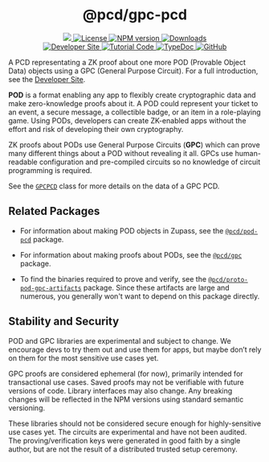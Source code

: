 <p align="center">
    <h1 align="center">
        @pcd/gpc-pcd
    </h1>
</p>

<p align="center">
    <a href="https://github.com/proofcarryingdata">
        <img src="https://img.shields.io/badge/project-PCD-blue.svg?style=flat-square">
    </a>
    <a href="https://github.com/proofcarryingdata/zupass/blob/main/packages/pcd/gpc-pcd/LICENSE">
        <img alt="License" src="https://img.shields.io/badge/license-GPL--3.0-green.svg?style=flat-square">
    </a>
    <a href="https://www.npmjs.com/package/@pcd/gpc-pcd">
        <img alt="NPM version" src="https://img.shields.io/npm/v/@pcd/gpc-pcd?style=flat-square" />
    </a>
    <a href="https://npmjs.org/package/@pcd/gpc-pcd">
        <img alt="Downloads" src="https://img.shields.io/npm/dm/@pcd/gpc-pcd.svg?style=flat-square" />
    </a>
<br>
    <a href="https://0xparc.notion.site/POD-GPC-Development-6547d2e60c184ad0984f933672246e0b">
        <img alt="Developer Site" src="https://img.shields.io/badge/Developer_Site-green.svg?style=flat-square">
    </a>
    <a href="https://github.com/proofcarryingdata/zupass/blob/main/examples/pod-gpc-example/src/gpcExample.ts#L376">
        <img alt="Tutorial Code" src="https://img.shields.io/badge/Tutorial_Code-blue.svg?style=flat-square">
    </a>
    <a href="https://docs.pcd.team/modules/_pcd_gpc_pcd.html">
        <img alt="TypeDoc" src="https://img.shields.io/badge/TypeDoc-purple.svg?style=flat-square">
    </a>
    <a href="https://github.com/proofcarryingdata/zupass/tree/main/packages/pcd/gpc-pcd">
        <img alt="GitHub" src="https://img.shields.io/badge/GitHub-grey.svg?style=flat-square">
    </a>
</p>

A PCD representating a ZK proof about one more POD (Provable Object Data) objects
using a GPC (General Purpose Circuit). For a full introduction, see the
[Developer Site](https://0xparc.notion.site/POD-GPC-Development-6547d2e60c184ad0984f933672246e0b).

**POD** is a format enabling any app to flexibly create cryptographic data and
make zero-knowledge proofs about it. A POD could represent your ticket to an
event, a secure message, a collectible badge, or an item in a role-playing game.
Using PODs, developers can create ZK-enabled apps without the effort and risk of
developing their own cryptography.

ZK proofs about PODs use General Purpose Circuits (**GPC**) which can prove many
different things about a POD without revealing it all. GPCs use human-readable
configuration and pre-compiled circuits so no knowledge of circuit programming
is required.

See the [`GPCPCD`](https://docs.pcd.team/classes/_pcd_pod_pcd.PODPCD.html)
class for more details on the data of a GPC PCD.

## Related Packages

- For information about making POD objects in Zupass, see the
  [`@pcd/pod-pcd`](https://github.com/proofcarryingdata/zupass/tree/main/packages/pcd/pod-pcd)
  package.

- For information about making proofs about PODs, see the
  [`@pcd/gpc`](https://github.com/proofcarryingdata/zupass/tree/main/packages/lib/gpc)
  package.

- To find the binaries required to prove and verify, see the
  [`@pcd/proto-pod-gpc-artifacts`](https://github.com/proofcarryingdata/snark-artifacts/tree/pre-release/packages/proto-pod-gpc)
  package. Since these artifacts are large and numerous, you generally
  won't want to depend on this package directly.

## Stability and Security

POD and GPC libraries are experimental and subject to change. We encourage devs
to try them out and use them for apps, but maybe don’t rely on them for the most
sensitive use cases yet.

GPC proofs are considered ephemeral (for now), primarily intended for
transactional use cases. Saved proofs may not be verifiable with future
versions of code. Library interfaces may also change. Any breaking changes will
be reflected in the NPM versions using standard semantic versioning.

These libraries should not be considered secure enough for highly-sensitive use
cases yet. The circuits are experimental and have not been audited. The
proving/verification keys were generated in good faith by a single author, but
are not the result of a distributed trusted setup ceremony.
